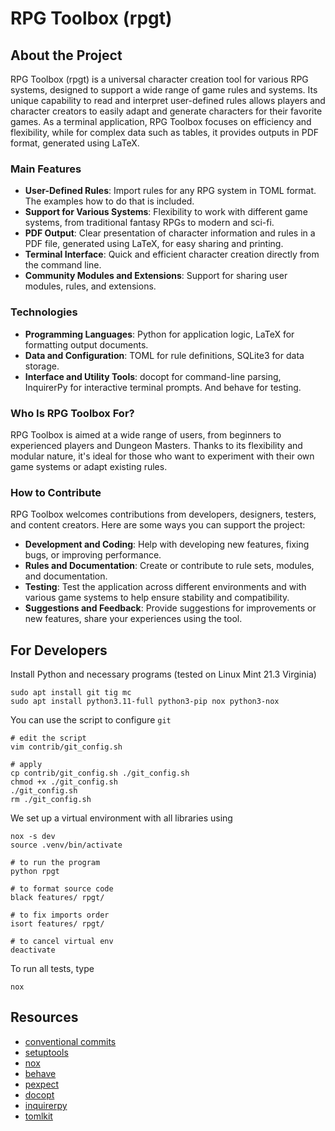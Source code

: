 # RPG Toolbox (rpgt)

## About the Project

RPG Toolbox (rpgt) is a universal character creation tool for various RPG systems, designed to support a wide range of game rules and systems. Its unique capability to read and interpret user-defined rules allows players and character creators to easily adapt and generate characters for their favorite games. As a terminal application, RPG Toolbox focuses on efficiency and flexibility, while for complex data such as tables, it provides outputs in PDF format, generated using LaTeX.

### Main Features

* **User-Defined Rules**: Import rules for any RPG system in TOML format. The examples how to do that is included.
* **Support for Various Systems**: Flexibility to work with different game systems, from traditional fantasy RPGs to modern and sci-fi.
* **PDF Output**: Clear presentation of character information and rules in a PDF file, generated using LaTeX, for easy sharing and printing.
* **Terminal Interface**: Quick and efficient character creation directly from the command line.
* **Community Modules and Extensions**: Support for sharing user modules, rules, and extensions.

### Technologies

* **Programming Languages**: Python for application logic, LaTeX for formatting output documents.
* **Data and Configuration**: TOML for rule definitions, SQLite3 for data storage.
* **Interface and Utility Tools**: docopt for command-line parsing, InquirerPy for interactive terminal prompts. And behave for testing.

### Who Is RPG Toolbox For?

RPG Toolbox is aimed at a wide range of users, from beginners to experienced players and Dungeon Masters. Thanks to its flexibility and modular nature, it's ideal for those who want to experiment with their own game systems or adapt existing rules.


### How to Contribute

RPG Toolbox welcomes contributions from developers, designers, testers, and content creators. Here are some ways you can support the project:

* **Development and Coding**: Help with developing new features, fixing bugs, or improving performance.
* **Rules and Documentation**: Create or contribute to rule sets, modules, and documentation.
* **Testing**: Test the application across different environments and with various game systems to help ensure stability and compatibility.
* **Suggestions and Feedback**: Provide suggestions for improvements or new features, share your experiences using the tool.


## For Developers

Install Python and necessary programs (tested on Linux Mint 21.3 Virginia)
```
sudo apt install git tig mc
sudo apt install python3.11-full python3-pip nox python3-nox
```

You can use the script to configure `git`
```
# edit the script
vim contrib/git_config.sh

# apply
cp contrib/git_config.sh ./git_config.sh
chmod +x ./git_config.sh
./git_config.sh
rm ./git_config.sh
```

We set up a virtual environment with all libraries using
```
nox -s dev
source .venv/bin/activate

# to run the program
python rpgt

# to format source code
black features/ rpgt/

# to fix imports order
isort features/ rpgt/

# to cancel virtual env
deactivate
```

To run all tests, type
```
nox
```

## Resources
- [conventional commits](https://www.conventionalcommits.org)
- [setuptools](https://setuptools.pypa.io/en/latest/userguide/index.html)
- [nox](https://nox.thea.codes/en/stable/)
- [behave](https://behave.readthedocs.io)
- [pexpect](https://pexpect.readthedocs.io/en/stable/)
- [docopt](http://docopt.org/)
- [inquirerpy](https://inquirerpy.readthedocs.io/en/latest/index.html)
- [tomlkit](https://tomlkit.readthedocs.io/en/latest/)